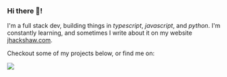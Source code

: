 ### Hi there 👋!

I'm a full stack dev, building things in *typescript*, *javascript*, and *python*. I'm constantly learning, and sometimes I write about it on my website [jhackshaw.com](https://jhackshaw.com).

Checkout some of my projects below, or find me on:

<p align="center">
 
  ![](https://visitor-badge.glitch.me/badge?page_id=jhackshaw.jhackshaw)
</p>

